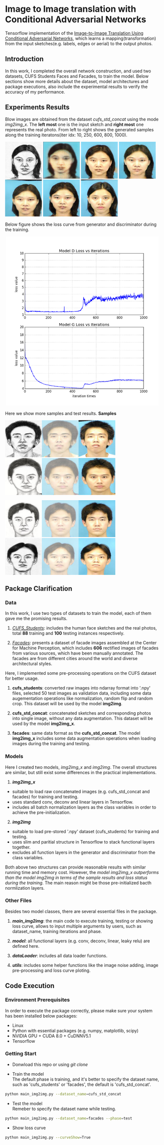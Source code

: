 Image to Image translation with Conditional Adversarial Networks
========================================

Tensorflow implementation of the [Image-to-Image Translation Using Conditional Adversarial Networks](https://arxiv.org/pdf/1611.07004.pdf), which learns a mapping(transformation) from the input sketches(e.g. labels, edges or aerial) to the output photos.

## Introduction
In this work, I completed the overall network construction, and used two datasets, CUFS Students Faces and Facades, to train the model. Below sections show more details about the dataset, model architectures and package executions, also include the experimental results to verify the accuracy of my performance.

## Experiments Results
Blow images are obtained from the dataset _cufs_std_concat_ using the mode _img2img_x_. The **left most** one is the input sketch and **right most** one represents the real photo. From left to right shows the generated samples along the training iteratons(iter idx: 10, 250, 600, 800, 1000).
<p >
  <img src = "./im2im_res/cufs_std_concat_res/Samples/sample_sketch.png?raw=true" width="120" height="120">
  <img src = "./im2im_res/cufs_std_concat_res/Samples/sample_0000_21.png?raw=true" width="120" height="120">
  <img src = "./im2im_res/cufs_std_concat_res/Samples/sample_0264_21.png?raw=true" width="120" height="120">
  <img src = "./im2im_res/cufs_std_concat_res/Samples/sample_0600_21.png?raw=true" width="120" height="120">
  <img src = "./im2im_res/cufs_std_concat_res/Samples/sample_0874_21.png?raw=true" width="120" height="120">
  <img src = "./im2im_res/cufs_std_concat_res/Samples/sample_0938_43.png?raw=true" width="120" height="120">
  <img src = "./im2im_res/cufs_std_concat_res/Samples/sample_photo.png?raw=true" width="120" height="120">
</p>

Below figure shows the loss curve from generator and discriminator during the training.

<div align=center>
  <img width="500" height="550" src="./im2im_res/cufs_std_concat_res/loss_curve.png", alt="loss curve"/>
</div>

Here we show more samples and test results.
**Samples**
<p >
  <img src = "./im2im_res/cufs_std_concat_res/Samples/sample_0552.png?raw=true" width="360" height="120">
  <img src = "./im2im_res/cufs_std_concat_res/Samples/sample_0670.png?raw=true" width="360" height="120">
</p>
<p >
  <img src = "./im2im_res/cufs_std_concat_res/Samples/sample_0681.png?raw=true" width="360" height="120">
  <img src = "./im2im_res/cufs_std_concat_res/Samples/sample_0921.png?raw=true" width="360" height="120">
</p>

## Package Clarification
### Data
In this work, I use two types of datasets to train the model, each of them gave me the promising results.
1. [_CUFS_Students_](http://mmlab.ie.cuhk.edu.hk/archive/facesketch.html): includes the human face sketches and the real photos, total **88** training and **100** testing instances respectively.

2. [_Facades_](http://cmp.felk.cvut.cz/~tylecr1/facade/): presents a dataset of facade images assembled at the Center for Machine Perception, which includes **606** rectified images of facades from various sources, which have been manually annotated. The facades are from different cities around the world and diverse architectural styles.    

Here, I implemented some pre-processing operations on the CUFS dataset for better usage.    
1. **cufs_students**: converted raw images into ndarray format into '.npy' files, selected 50 test images as validation data, including some data augementation operations like normalization, random flip and random crop. This dataset will be used by the model **img2img**.     

2. **cufs_std_concat**: concatenated sketches and corresponding photos into single image, without any data augmentation. This dataset will be used by the model **img2img_x**.  

3. **facades**: same data format as the **cufs_std_concat**. The model **img2img_x** includes some data augmentation operations when loading images during the training and testing.

### Models
Here I created two models, _img2img_x_ and _img2img_. The overall structures are similar, but still exist some differences in the practical implementations.

1. **_img2img_x_**          
- suitable to load raw concatenated images (e.g. cufs_std_concat and facades) for training and testing.
- uses standard conv, deconv and linear layers in Tensorflow.
- includes all batch normalization layers as the class variables in order to achieve the pre-initialization.

2. **_img2img_**   
- suitable to load pre-stored '.npy' dataset (cufs_students) for training and testing.
- uses slim and paritial structure in Tensorflow to stack functional layers together.
- excludes all function layers in the generator and discriminator from the class variables.

Both above two structures can provide reasonable results with similar running time and memory cost. However, the _model img2img_x outperforms than the model img2img in terms of the sample results and loss status during the training_. The main reason might be those pre-initialized bacth normlization layers.

### Other Files
Besides two model classes, there are several essential files in the package.   
1. **_main_img2img_**: the main code to execute training, testing or showing loss curve, allows to input multiple arguments by users, such as dataset_name, training iterations and phase.   

2. **_model_**: all functional layers (e.g. conv, deconv, linear, leaky relu) are defined here.

3. **_dataLoader_**: includes all data loader functions.

4. **_utils_**: includes some helper functions like the image noise adding, image pre-processing and loss curve ploting.

## Code Execution
### Environment Prerequisites
In order to execute the package correctly, please make sure your system has been installed below packages:    
- Linux
- Python with essential packages (e.g. numpy, matplotlib, scipy)
- NVIDIA GPU + CUDA 8.0 + CuDNNV5.1
- Tensorflow

### Getting Start
- Donwload this repo or using _git clone_

- Train the model    
The default phase is training, and it's better to specify the dataset name, such as 'cufs_students' or 'facades', the default is 'cufs_std_concat'. 

```bash
python main_img2img.py --dataset_name=cufs_std_concat
```
  
- Test the model    
Remeber to specify the dataset name while testing.
```bash
python main_img2img.py --dataset_name=facades --phase=test
```

- Show loss curve
```bash
python main_img2img.py --curveShow=True
```
